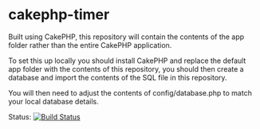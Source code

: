 cakephp-timer
=============

Built using CakePHP, this repository will contain the contents of the app folder rather than the entire CakePHP application.

To set this up locally you should install CakePHP and replace the default app folder with the contents of this repository, you should then create a database and import the contents of the SQL file in this repository.

You will then need to adjust the contents of config/database.php to match your local database details.

Status: [![Build Status](https://travis-ci.org/christopherrolfe198/cakephp-timer.png)](https://travis-ci.org/christopherrolfe198/cakephp-time)
